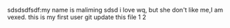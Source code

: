 sdsdsdfsdf:my name is maliming sdsd
i love wq, but she don't like me,I am vexed.
this is my first user git
update this file
1
2
